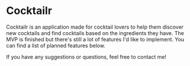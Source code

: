 # Cocktailr

Cocktailr is an application made for cocktail lovers to help them discover new cocktails and find cocktails based on the ingredients they have. The MVP is finished but there's still a lot of features I'd like to implement. You can find a list of planned features below.

If you have any suggestions or questions, feel free to contact me!
